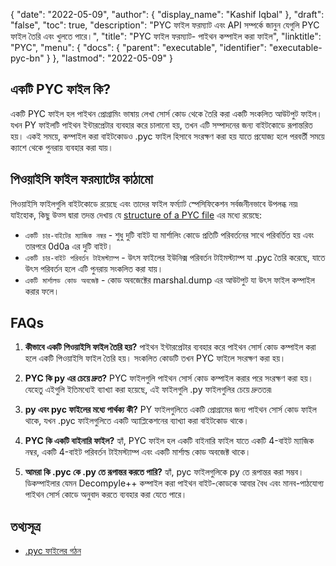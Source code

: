 {
  "date": "2022-05-09",
  "author": {
    "display_name": "Kashif Iqbal"
  },
  "draft": "false",
  "toc": true,
  "description": "PYC ফাইল ফরম্যাট এবং API সম্পর্কে জানুন যেগুলি PYC ফাইল তৈরি এবং খুলতে পারে।",
  "title": "PYC ফাইল ফরম্যাট- পাইথন কম্পাইল করা ফাইল",
  "linktitle": "PYC",
  "menu": {
    "docs": {
      "parent": "executable",
      "identifier": "executable-pyc-bn"
    }
  },
  "lastmod": "2022-05-09"
}

## একটি PYC ফাইল কি?

একটি PYC ফাইল হল পাইথন প্রোগ্রামিং ভাষায় লেখা সোর্স কোড থেকে তৈরি করা একটি সংকলিত আউটপুট ফাইল। যখন PY ফাইলটি পাইথন ইন্টারপ্রেটার ব্যবহার করে চালানো হয়, তখন এটি সম্পাদনের জন্য বাইটকোডে রূপান্তরিত হয়। একই সময়ে, কম্পাইল করা বাইটকোডও .pyc ফাইল হিসাবে সংরক্ষণ করা হয় যাতে প্রযোজ্য হলে পরবর্তী সময়ে ক্যাশে থেকে পুনরায় ব্যবহার করা যায়।

## পিওয়াইসি ফাইল ফরম্যাটের কাঠামো

পিওয়াইসি ফাইলগুলি বাইটকোডে রয়েছে এবং তাদের ফাইল ফর্ম্যাট স্পেসিফিকেশন সর্বজনীনভাবে উপলব্ধ নয়৷ যাইহোক, কিছু উত্স দ্বারা তদন্ত দেখায় যে [structure of a PYC file](https://nedbatchelder.com/blog/200804/the_structure_of_pyc_files.html) এর মধ্যে রয়েছে:

 * `একটি চার-বাইটের ম্যাজিক নম্বর` - শুধু দুটি বাইট যা মার্শালিং কোডে প্রতিটি পরিবর্তনের সাথে পরিবর্তিত হয় এবং তারপরে 0d0a এর দুটি বাইট।
 * `একটি চার-বাইট পরিবর্তন টাইমস্ট্যাম্প` - উৎস ফাইলের ইউনিক্স পরিবর্তন টাইমস্ট্যাম্প যা .pyc তৈরি করেছে, যাতে উৎস পরিবর্তন হলে এটি পুনরায় সংকলিত করা যায়।
 * `একটি মার্শালড কোড অবজেক্ট` - কোড অবজেক্টের marshal.dump এর আউটপুট যা উৎস ফাইল কম্পাইল করার ফলে।

## FAQs

1. **কীভাবে একটি পিওয়াইসি ফাইল তৈরি হয়?** পাইথন ইন্টারপ্রেটার ব্যবহার করে পাইথন সোর্স কোড কম্পাইল করা হলে একটি পিওয়াইসি ফাইল তৈরি হয়। সংকলিত কোডটি তখন PYC ফাইলে সংরক্ষণ করা হয়।

1. **PYC কি py এর চেয়ে দ্রুত?** PYC ফাইলগুলি পাইথন সোর্স কোড কম্পাইল করার পরে সংরক্ষণ করা হয়। যেহেতু এইগুলি ইতিমধ্যেই ব্যাখ্যা করা হয়েছে, এই ফাইলগুলি .py ফাইলগুলির চেয়ে দ্রুততর৷

1. **py এবং pyc ফাইলের মধ্যে পার্থক্য কী?** PY ফাইলগুলিতে একটি প্রোগ্রামের জন্য পাইথন সোর্স কোড ফাইল থাকে, যখন .pyc ফাইলগুলিতে একটি অ্যাপ্লিকেশনের ব্যাখ্যা করা বাইটকোড থাকে।

1. **PYC কি একটি বাইনারি ফাইল?** হ্যাঁ, PYC ফাইল হল একটি বাইনারি ফাইল যাতে একটি 4-বাইট ম্যাজিক নম্বর, একটি 4-বাইট পরিবর্তন টাইমস্ট্যাম্প এবং একটি মার্শাল্ড কোড অবজেক্ট থাকে।

1. **আমরা কি .pyc কে .py তে রূপান্তর করতে পারি?** হ্যাঁ, pyc ফাইলগুলিকে py তে রূপান্তর করা সম্ভব। ডিকম্পাইলার যেমন Decompyle++ কম্পাইল করা পাইথন বাইট-কোডকে আবার বৈধ এবং মানব-পাঠযোগ্য পাইথন সোর্স কোডে অনুবাদ করতে ব্যবহার করা যেতে পারে।

## তথ্যসূত্র

* [.pyc ফাইলের গঠন](https://nedbatchelder.com/blog/200804/the_structure_of_pyc_files.html)


